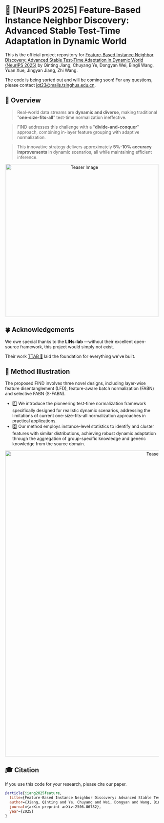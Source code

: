 # 🐳 [NeurIPS 2025] Feature-Based Instance Neighbor Discovery: Advanced Stable Test-Time Adaptation in Dynamic World

This is the official project repository for [Feature-Based Instance Neighbor Discovery: Advanced Stable Test-Time Adaptation in Dynamic World (NeurIPS 2025)](https://arxiv.org/abs/2506.06782) by Qinting Jiang, Chuyang Ye, Dongyan Wei, Bingli Wang, Yuan Xue, Jingyan Jiang, Zhi Wang.

The code is being sorted out and will be coming soon! For any questions, please contact jqt23@mails.tsinghua.edu.cn.


## 🚀 Overview

>  Real-world data streams are **dynamic and diverse**, making traditional "**one-size-fits-all**" test-time normalization ineffective.

>  FIND addresses this challenge with a "**divide-and-conquer**" approach, combining in-layer feature grouping with adaptive normalization.

>  This innovative strategy delivers approximately **5%-10% accuracy improvements** in dynamic scenarios, all while maintaining efficient inference.

<div align="center">
  <img src="https://github.com/Peanut-255/image-hosting/blob/main/NIPS-Overview.png" alt="Teaser Image" width="500">
</div>

## 🍀 Acknowledgements

We owe special thanks to the **LINs-lab** —without their excellent open-source framework, this project would simply not exist.

Their work [TTAB 🔗](https://github.com/LINs-lab/ttab) laid the foundation for everything we've built.


## 🐚 Method Illustration

The proposed FIND involves three novel designs, including layer-wise feature disentanglement (LFD), feature-aware batch normalization (FABN) and selective FABN (S-FABN).

* 1️⃣ We introduce the pioneering test-time normalization framework specifically designed for realistic dynamic scenarios, addressing the limitations of current one-size-fits-all normalization approaches in practical applications.
* 2️⃣ Our method employs instance-level statistics to identify and cluster features with similar distributions, achieving robust dynamic adaptation through the aggregation of group-specific knowledge and generic knowledge from the source domain.
  
<div align="center">
  <img src="https://github.com/Peanut-255/image-hosting/blob/main/NIPS-method.png?raw=true" alt="Teaser Image" width="1000">
</div>


## 🎓 Citation

If you use this code for your research, please cite our paper.

```bibtex
@article{jiang2025feature,
  title={Feature-Based Instance Neighbor Discovery: Advanced Stable Test-Time Adaptation in Dynamic World},
  author={Jiang, Qinting and Ye, Chuyang and Wei, Dongyan and Wang, Bingli and Xue, Yuan and Jiang, Jingyan and Wang, Zhi},
  journal={arXiv preprint arXiv:2506.06782},
  year={2025}
}
```
